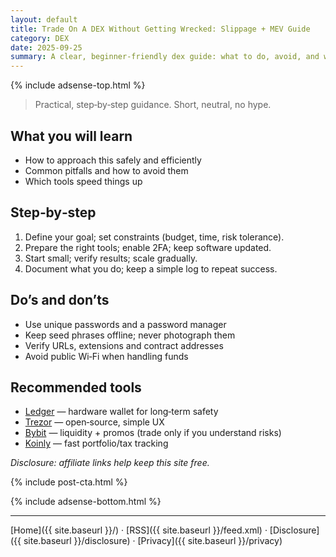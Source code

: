 ```yaml
---
layout: default
title: Trade On A DEX Without Getting Wrecked: Slippage + MEV Guide
category: DEX
date: 2025-09-25
summary: A clear, beginner‑friendly dex guide: what to do, avoid, and which tools to use.
---
```


{% include adsense-top.html %}

> Practical, step‑by‑step guidance. Short, neutral, no hype.

## What you will learn
- How to approach this safely and efficiently
- Common pitfalls and how to avoid them
- Which tools speed things up

## Step‑by‑step
1. Define your goal; set constraints (budget, time, risk tolerance).
2. Prepare the right tools; enable 2FA; keep software updated.
3. Start small; verify results; scale gradually.
4. Document what you do; keep a simple log to repeat success.

## Do’s and don’ts
- Use unique passwords and a password manager
- Keep seed phrases offline; never photograph them
- Verify URLs, extensions and contract addresses
- Avoid public Wi‑Fi when handling funds

## Recommended tools
- <a data-aff="ledger" href="https://shop.ledger.com/?r=4143e5e3f7ea&utm_source=ctg&utm_medium=site&utm_campaign=aff">Ledger</a> — hardware wallet for long‑term safety
- <a data-aff="trezor" href="https://affil.trezor.io/aff_c?offer_id=235&aff_id=36471&source=ctg">Trezor</a> — open‑source, simple UX
- <a data-aff="bybit" href="https://www.bybit.com/">Bybit</a> — liquidity + promos (trade only if you understand risks)
- <a data-aff="koinly" href="https://koinly.io/?via=DA97E0B1&utm_source=affiliate">Koinly</a> — fast portfolio/tax tracking

*Disclosure: affiliate links help keep this site free.*

{% include post-cta.html %}

{% include adsense-bottom.html %}

---

[Home]({{ site.baseurl }}/) · [RSS]({{ site.baseurl }}/feed.xml) · [Disclosure]({{ site.baseurl }}/disclosure) · [Privacy]({{ site.baseurl }}/privacy)

